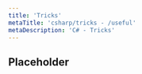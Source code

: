 ```yaml
---
title: 'Tricks'
metaTitle: 'csharp/tricks - /useful'
metaDescription: 'C# - Tricks'
---
```


## Placeholder
